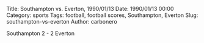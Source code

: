 Title: Southampton vs. Everton, 1990/01/13
Date: 1990/01/13 00:00
Category: sports
Tags: football, football scores, Southampton, Everton
Slug: southampton-vs-everton
Author: carbonero


Southampton 2 - 2 Everton

